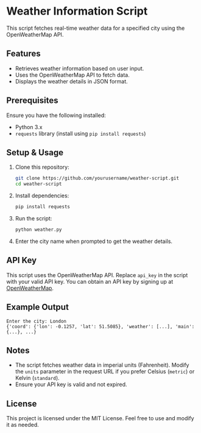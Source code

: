 # Weather Information Script

This script fetches real-time weather data for a specified city using the OpenWeatherMap API.

## Features
- Retrieves weather information based on user input.
- Uses the OpenWeatherMap API to fetch data.
- Displays the weather details in JSON format.

## Prerequisites
Ensure you have the following installed:
- Python 3.x
- `requests` library (install using `pip install requests`)

## Setup & Usage
1. Clone this repository:
   ```sh
   git clone https://github.com/yourusername/weather-script.git
   cd weather-script
   ```
2. Install dependencies:
   ```sh
   pip install requests
   ```
3. Run the script:
   ```sh
   python weather.py
   ```
4. Enter the city name when prompted to get the weather details.

## API Key
This script uses the OpenWeatherMap API. Replace `api_key` in the script with your valid API key. You can obtain an API key by signing up at [OpenWeatherMap](https://home.openweathermap.org/users/sign_up).

## Example Output
```
Enter the city: London
{'coord': {'lon': -0.1257, 'lat': 51.5085}, 'weather': [...], 'main': {...}, ...}
```

## Notes
- The script fetches weather data in imperial units (Fahrenheit). Modify the `units` parameter in the request URL if you prefer Celsius (`metric`) or Kelvin (`standard`).
- Ensure your API key is valid and not expired.

## License
This project is licensed under the MIT License. Feel free to use and modify it as needed.




